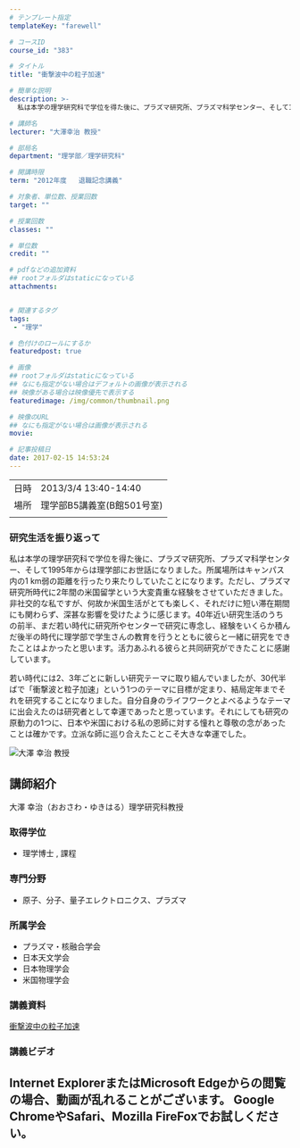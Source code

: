 ```yaml
---
# テンプレート指定
templateKey: "farewell"

# コースID
course_id: "383"

# タイトル
title: "衝撃波中の粒子加速"

# 簡単な説明
description: >-
  私は本学の理学研究科で学位を得た後に、プラズマ研究所、プラズマ科学センター、そして1995年からは理学部にお世話になりました。所属場所はキャンパス内の1 km弱の距離を行ったり来たりしていたことになります。ただし、プラズマ研究所時代に2年間の米国留学という大変貴重な経験をさせていただきました。非社交的な私ですが、何故か米国生活がとても楽しく、それだけに短い滞在期間にも関わらず、深甚な影響を受け ....

# 講師名
lecturer: "大澤幸治 教授"

# 部局名
department: "理学部／理学研究科"

# 開講時限
term: "2012年度	退職記念講義"

# 対象者、単位数、授業回数
target: ""

# 授業回数
classes: ""

# 単位数
credit: ""

# pdfなどの追加資料
## rootフォルダはstaticになっている
attachments:


# 関連するタグ
tags:
 - "理学"

# 色付けのロールにするか
featuredpost: true

# 画像
## rootフォルダはstaticになっている
## なにも指定がない場合はデフォルトの画像が表示される
## 映像がある場合は映像優先で表示する
featuredimage: /img/common/thumbnail.png

# 映像のURL
## なにも指定がない場合は画像が表示される
movie: 

# 記事投稿日
date: 2017-02-15 14:53:24
---
```


|   |   |
|---|---|
| 日時 | 2013/3/4  13:40-14:40 |
| 場所 | 理学部B5講義室(B館501号室) |
|   |   |


### 研究生活を振り返って

私は本学の理学研究科で学位を得た後に、プラズマ研究所、プラズマ科学センター、そして1995年からは理学部にお世話になりました。所属場所はキャンパス内の1 km弱の距離を行ったり来たりしていたことになります。ただし、プラズマ研究所時代に2年間の米国留学という大変貴重な経験をさせていただきました。非社交的な私ですが、何故か米国生活がとても楽しく、それだけに短い滞在期間にも関わらず、深甚な影響を受けたように感じます。40年近い研究生活のうちの前半、まだ若い時代に研究所やセンターで研究に専念し、経験をいくらか積んだ後半の時代に理学部で学生さんの教育を行うとともに彼らと一緒に研究をできたことはよかったと思います。活力あふれる彼らと共同研究ができたことに感謝しています。

若い時代には2、3年ごとに新しい研究テーマに取り組んでいましたが、30代半ばで「衝撃波と粒子加速」という1つのテーマに目標が定まり、結局定年までそれを研究することになりました。自分自身のライフワークとよべるようなテーマに出会えたのは研究者として幸運であったと思っています。それにしても研究の原動力の1つに、日本や米国における私の恩師に対する憧れと尊敬の念があったことは確かです。立派な師に巡り合えたことこそ大きな幸運でした。



![大澤 幸治 教授](https://ocw.nagoya-u.jp/files/383/s_H24ohsawa_facephoto.jpg) 
## 講師紹介

大澤 幸治（おおさわ・ゆきはる）理学研究科教授

### 取得学位

* 理学博士 , 課程

### 専門分野

* 原子、分子、量子エレクトロニクス、プラズマ

### 所属学会

* プラズマ・核融合学会
* 日本天文学会
* 日本物理学会
* 米国物理学会


### 講義資料

[衝撃波中の粒子加速](https://ocw.nagoya-u.jp/files/383/H24ohsawa_saisyuukougi.pdf) 


### 講義ビデオ


Internet ExplorerまたはMicrosoft Edgeからの閲覧の場合、動画が乱れることがございます。
Google ChromeやSafari、Mozilla FireFoxでお試しください。
-----